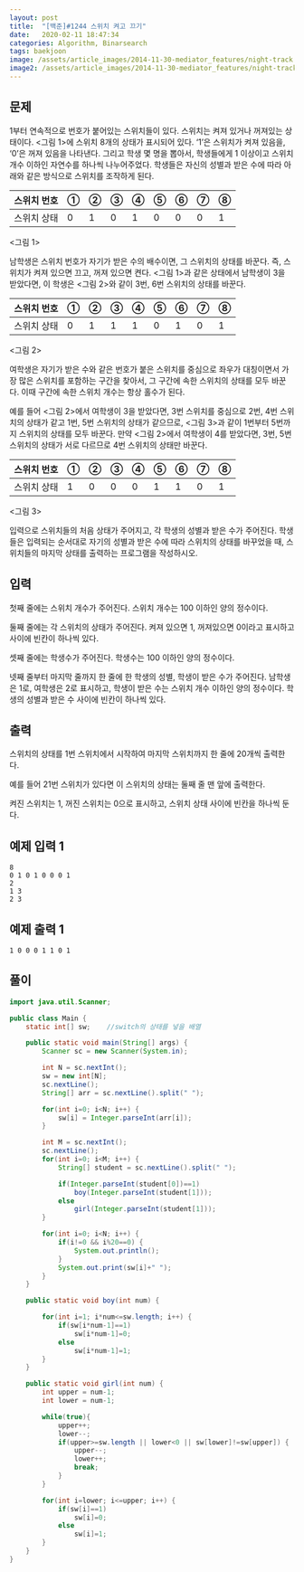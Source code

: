 ```yaml
---
layout: post
title:  "[백준]#1244 스위치 켜고 끄기"
date:   2020-02-11 18:47:34
categories: Algorithm, Binarsearch
tags: baekjoon
image: /assets/article_images/2014-11-30-mediator_features/night-track.JPG
image2: /assets/article_images/2014-11-30-mediator_features/night-track-mobile.JPG
---
```


## 문제

1부터 연속적으로 번호가 붙어있는 스위치들이 있다. 스위치는 켜져 있거나 꺼져있는 상태이다. <그림 1>에 스위치 8개의 상태가 표시되어 있다. ‘1’은 스위치가 켜져 있음을, ‘0’은 꺼져 있음을 나타낸다. 그리고 학생 몇 명을 뽑아서, 학생들에게 1 이상이고 스위치 개수 이하인 자연수를 하나씩 나누어주었다. 학생들은 자신의 성별과 받은 수에 따라 아래와 같은 방식으로 스위치를 조작하게 된다.

|스위치 번호|①|②|③|④|⑤|⑥|⑦|⑧|
|---------|-|-|-|-|-|-|-|-|
|스위치 상태|0|1|0|1|0|0|0|1|

<그림 1>

남학생은 스위치 번호가 자기가 받은 수의 배수이면, 그 스위치의 상태를 바꾼다. 즉, 스위치가 켜져 있으면 끄고, 꺼져 있으면 켠다. <그림 1>과 같은 상태에서 남학생이 3을 받았다면, 이 학생은 <그림 2>와 같이 3번, 6번 스위치의 상태를 바꾼다.

|스위치 번호|①|②|③|④|⑤|⑥|⑦|⑧|
|---------|-|-|-|-|-|-|-|-|
|스위치 상태|0|1|1|1|0|1|0|1|

<그림 2>

여학생은 자기가 받은 수와 같은 번호가 붙은 스위치를 중심으로 좌우가 대칭이면서 가장 많은 스위치를 포함하는 구간을 찾아서, 그 구간에 속한 스위치의 상태를 모두 바꾼다. 이때 구간에 속한 스위치 개수는 항상 홀수가 된다.

예를 들어 <그림 2>에서 여학생이 3을 받았다면, 3번 스위치를 중심으로 2번, 4번 스위치의 상태가 같고 1번, 5번 스위치의 상태가 같으므로, <그림 3>과 같이 1번부터 5번까지 스위치의 상태를 모두 바꾼다. 만약 <그림 2>에서 여학생이 4를 받았다면, 3번, 5번 스위치의 상태가 서로 다르므로 4번 스위치의 상태만 바꾼다.

|스위치 번호|①|②|③|④|⑤|⑥|⑦|⑧|
|---------|-|-|-|-|-|-|-|-|
|스위치 상태|1|0|0|0|1|1|0|1|

<그림 3>

입력으로 스위치들의 처음 상태가 주어지고, 각 학생의 성별과 받은 수가 주어진다. 학생들은 입력되는 순서대로 자기의 성별과 받은 수에 따라 스위치의 상태를 바꾸었을 때, 스위치들의 마지막 상태를 출력하는 프로그램을 작성하시오.

## 입력

첫째 줄에는 스위치 개수가 주어진다. 스위치 개수는 100 이하인 양의 정수이다.

둘째 줄에는 각 스위치의 상태가 주어진다. 켜져 있으면 1, 꺼져있으면 0이라고 표시하고 사이에 빈칸이 하나씩 있다.

셋째 줄에는 학생수가 주어진다. 학생수는 100 이하인 양의 정수이다.

넷째 줄부터 마지막 줄까지 한 줄에 한 학생의 성별, 학생이 받은 수가 주어진다. 남학생은 1로, 여학생은 2로 표시하고, 학생이 받은 수는 스위치 개수 이하인 양의 정수이다. 학생의 성별과 받은 수 사이에 빈칸이 하나씩 있다.

## 출력

스위치의 상태를 1번 스위치에서 시작하여 마지막 스위치까지 한 줄에 20개씩 출력한다.

예를 들어 21번 스위치가 있다면 이 스위치의 상태는 둘째 줄 맨 앞에 출력한다.

켜진 스위치는 1, 꺼진 스위치는 0으로 표시하고, 스위치 상태 사이에 빈칸을 하나씩 둔다.

## 예제 입력 1 

```
8
0 1 0 1 0 0 0 1
2
1 3
2 3
```

## 예제 출력 1 

```
1 0 0 0 1 1 0 1
```

## 풀이

```java
import java.util.Scanner;

public class Main {
    static int[] sw;    //switch의 상태를 넣을 배열

    public static void main(String[] args) {
        Scanner sc = new Scanner(System.in);

        int N = sc.nextInt();
        sw = new int[N];
        sc.nextLine();
        String[] arr = sc.nextLine().split(" ");

        for(int i=0; i<N; i++) {
            sw[i] = Integer.parseInt(arr[i]);
        }

        int M = sc.nextInt();
        sc.nextLine();
        for(int i=0; i<M; i++) {
            String[] student = sc.nextLine().split(" ");

            if(Integer.parseInt(student[0])==1)
                boy(Integer.parseInt(student[1]));
            else
                girl(Integer.parseInt(student[1]));
        }

        for(int i=0; i<N; i++) {
            if(i!=0 && i%20==0) {
                System.out.println();
            }
            System.out.print(sw[i]+" ");
        }
    }

    public static void boy(int num) {

        for(int i=1; i*num<=sw.length; i++) {
            if(sw[i*num-1]==1)
                sw[i*num-1]=0;
            else
                sw[i*num-1]=1;
        }
    }

    public static void girl(int num) {
        int upper = num-1;
        int lower = num-1;

        while(true){
            upper++;
            lower--;
            if(upper>=sw.length || lower<0 || sw[lower]!=sw[upper]) {
                upper--;
                lower++;
                break;
            }
        }

        for(int i=lower; i<=upper; i++) {
            if(sw[i]==1)
                sw[i]=0;
            else
                sw[i]=1;
        }
    }
}
```
